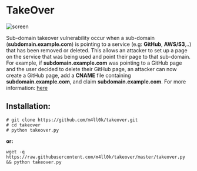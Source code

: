# TakeOver

![screen](https://raw.githubusercontent.com/m4ll0k/takeover/master/screen.png)

Sub-domain takeover vulnerability occur when a sub-domain (__subdomain.example.com__) is pointing to a service (e.g: __GitHub__, __AWS/S3__,..) that has been removed or deleted. This allows an attacker to set up a page on the service that was being used and point their page to that sub-domain. For example, if __subdomain.example.com__ was pointing to a GitHub page and the user decided to delete their GitHub page, an attacker can now create a GitHub page, add a __CNAME__ file containing __subdomain.example.com__, and claim __subdomain.example.com__. For more information: [here](https://labs.detectify.com/2014/10/21/hostile-subdomain-takeover-using-herokugithubdesk-more/)

## Installation:

```
# git clone https://github.com/m4ll0k/takeover.git
# cd takeover
# python takeover.py
```
__or:__

```
wget -q https://raw.githubusercontent.com/m4ll0k/takeover/master/takeover.py && python takeover.py
```

